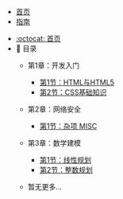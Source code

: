 <!-- docs/_sidebar.md -->

* [首页](zh-cn/)
* [指南](zh-cn/guide)
- [:octocat: 首页](/README)
- :memo: 目录
    - 第1章：开发入门

        - [第1节：HTML与HTML5](/md/frontend/HTML.md)
        - [第2节：CSS基础知识](/md/frontend/CSS.md)

    - 第2章：网络安全

        - [第1节：杂项 MISC](/md/cyber-security/MISC.md)
   
    - 第3章：数学建模

        - [第1节：线性规划](/md/Math_Model/01-第一节：线性规划.md)
        - [第2节：整数规划](/md/Math_Model/02-第二节：整数规划.md)

    - 暂无更多...
